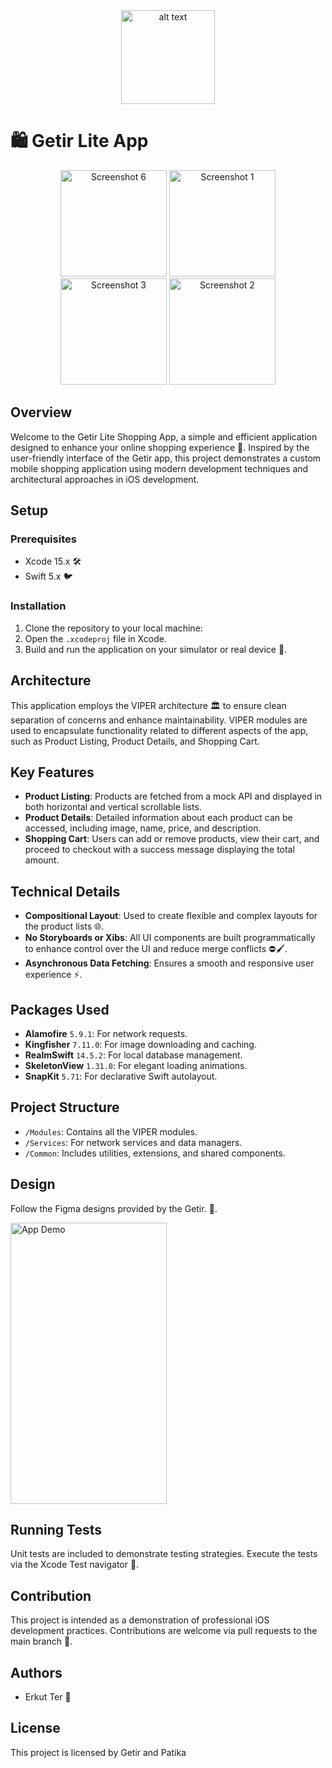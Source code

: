 <div align="center">
    <img src="https://lh3.googleusercontent.com/u/0/drive-viewer/AKGpihbvl-h8Si4l41ept7S-_DRZ297DXYPHCJwtQhVVQn6Q27RuktAV1wCmzBfKFin4namUSndJqOOhVVM7T7TgQXdlF-qFTB1R3w=w2864-h1586-rw-v1" alt="alt text" width="150" height="150" title="Optional title">
</div>



# 🛍️ Getir Lite App

<div align="center">
    <img src="https://github.com/erkutter/finalcase-getirbootcamp/assets/92941500/beb04add-370b-446d-ab24-09daaa4a7685" alt="Screenshot 6" width="170">
    <img src="https://github.com/erkutter/finalcase-getirbootcamp/assets/92941500/ac650cd2-d976-4d1b-b0b4-d0a13296d241" alt="Screenshot 1" width="170">
      <img src="https://github.com/erkutter/finalcase-getirbootcamp/assets/92941500/2e8ca3d5-3fef-4b6e-b6e2-3a8f3ec00665" alt="Screenshot 3" width="170">
    <img src="https://github.com/erkutter/finalcase-getirbootcamp/assets/92941500/4f0bce49-fafc-4747-adfe-4eeece4e732b" alt="Screenshot 2" width="170">
</div>

## Overview
Welcome to the Getir Lite Shopping App, a simple and efficient application designed to enhance your online shopping experience 🚀. Inspired by the user-friendly interface of the Getir app, this project demonstrates a custom mobile shopping application using modern development techniques and architectural approaches in iOS development.

## Setup
### Prerequisites
- Xcode 15.x 🛠️
- Swift 5.x 🐦

### Installation
1. Clone the repository to your local machine:
2. Open the `.xcodeproj` file in Xcode.
3. Build and run the application on your simulator or real device 📱.

## Architecture
This application employs the VIPER architecture 🏛️ to ensure clean separation of concerns and enhance maintainability. VIPER modules are used to encapsulate functionality related to different aspects of the app, such as Product Listing, Product Details, and Shopping Cart.

## Key Features
- **Product Listing**: Products are fetched from a mock API and displayed in both horizontal and vertical scrollable lists.
- **Product Details**: Detailed information about each product can be accessed, including image, name, price, and description.
- **Shopping Cart**: Users can add or remove products, view their cart, and proceed to checkout with a success message displaying the total amount.

## Technical Details
- **Compositional Layout**: Used to create flexible and complex layouts for the product lists 🌐.
- **No Storyboards or Xibs**: All UI components are built programmatically to enhance control over the UI and reduce merge conflicts ⛔️🖌️.
- **Asynchronous Data Fetching**: Ensures a smooth and responsive user experience ⚡.

## Packages Used
- **Alamofire** `5.9.1`: For network requests.
- **Kingfisher** `7.11.0`: For image downloading and caching.
- **RealmSwift** `14.5.2`: For local database management.
- **SkeletonView** `1.31.0`: For elegant loading animations.
- **SnapKit** `5.71`: For declarative Swift autolayout.

## Project Structure
- `/Modules`: Contains all the VIPER modules.
- `/Services`: For network services and data managers.
- `/Common`: Includes utilities, extensions, and shared components.

## Design
Follow the Figma designs provided by the Getir. 🎨.
<div align="left">
    <img src="https://github.com/erkutter/finalcase-getirbootcamp/assets/92941500/8c80d44f-17a5-40dd-b5cb-440f06972d1a" alt="App Demo" width="250" height="450">
</div>

## Running Tests
Unit tests are included to demonstrate testing strategies. Execute the tests via the Xcode Test navigator 🧪.

## Contribution
This project is intended as a demonstration of professional iOS development practices. Contributions are welcome via pull requests to the main branch 💬.

## Authors
- Erkut Ter 📝

## License
This project is licensed by Getir and Patika
